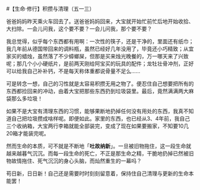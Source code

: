 #【生命⋅修行】积攒与清理（五一三）

爸爸妈妈昨天乘火车回去了。送爸爸妈妈回来，大宝就开始忙前忙后地开始收拾、大扫除。一会儿问我，这个要不要？一会儿问我，那个要不要？

我总觉得，似乎每个东西都有用啊：一次性的筷子，还是干净的，里面还有纸巾；我几年前从德国带回来的调料瓶，虽然已经好几年没用了，毕竟还小巧精致；从宜家买的蜡烛，虽然落了不少蟑螂屎，但那是买来烛光晚餐的，万一哪天来了兴致呢；那几个小小硬纸片，是前两天刚给阿宝买的玩具的配件；龙牡壮骨冲剂，正好可以给我自己补补钙，不是每天称体重都说骨量不足么......

可是转念一想，自己的习性就是太容易积攒无用之物了。便忍住自己想要把所有的东西都捡回来的冲动，由着大宝把那些东西扔到垃圾袋里。最后，竟然满满两大麻袋那么多垃圾！

如果不是大宝有清理东西的习惯，能够果断地扔掉任何没有用处的东西，我真不知道自己把垃圾攒成啥样呢。即便如此。家里的东西，也已经从3、4年前，我自己三个收纳箱，大宝两行李箱就能全部装完，变成了现在如果要搬家，不知要10几20箱才能装完呢。

然而生命的本质，可不就是不断地「**吐故纳新**」。一旦被旧物拖住，这一段生命就越来越暮气沉沉。而每一段生命的死亡，不正是那生命之精，干脆地扔掉已然被旧物故情拖住、死气沉沉的身心头脑，而灿然重生的一幕吗？

苟日新，日日新！自己还是需要时时刻刻留意着，保持住自己清理与更新的生命本能罢！